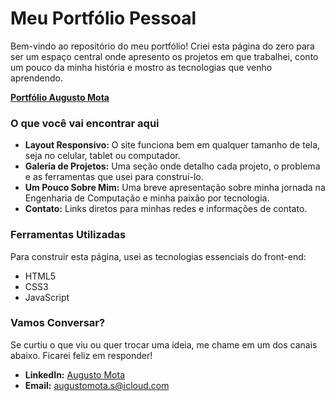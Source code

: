 # Meu Portfólio Pessoal

Bem-vindo ao repositório do meu portfólio! Criei esta página do zero para ser um espaço central onde apresento os projetos em que trabalhei, conto um pouco da minha história e mostro as tecnologias que venho aprendendo.

**[Portfólio Augusto Mota](https://augustomotas.github.io/Portfolio/)**

### O que você vai encontrar aqui

- **Layout Responsivo:** O site funciona bem em qualquer tamanho de tela, seja no celular, tablet ou computador.
- **Galeria de Projetos:** Uma seção onde detalho cada projeto, o problema e as ferramentas que usei para construí-lo.
- **Um Pouco Sobre Mim:** Uma breve apresentação sobre minha jornada na Engenharia de Computação e minha paixão por tecnologia.
- **Contato:** Links diretos para minhas redes e informações de contato.

### Ferramentas Utilizadas

Para construir esta página, usei as tecnologias essenciais do front-end:

- HTML5
- CSS3
- JavaScript

### Vamos Conversar?

Se curtiu o que viu ou quer trocar uma ideia, me chame em um dos canais abaixo. Ficarei feliz em responder!

- **LinkedIn:** [Augusto Mota](https://www.linkedin.com/in/augustomotas/)
- **Email:** augustomota.s@icloud.com

